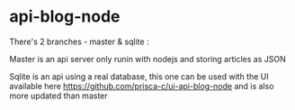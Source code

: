 # api-blog-node

There's 2 branches - master & sqlite :

Master is an api server only runin with nodejs and storing articles as JSON

Sqlite is an api using a real database, this one can be used with the UI available here https://github.com/prisca-c/ui-api-blog-node and is also more updated than master

